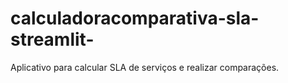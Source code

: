# calculadoracomparativa-sla-streamlit-
Aplicativo para calcular SLA de serviços e realizar comparações.
